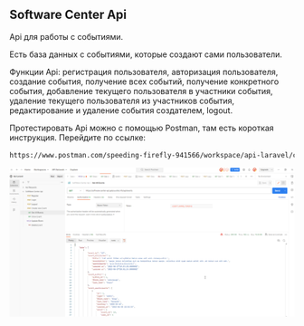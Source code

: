 ## Software Center Api

Api для работы с событиями.

Есть база данных с событиями, которые создают сами пользователи.

Функции Api: регистрация пользователя, авторизация пользователя, 
создание события, получение всех событий, получение конкретного события, добавление
текущего пользователя в участники события, удаление текущего пользователя из 
участников события, редактирование и удаление события создателем, logout.

Протестировать Api можно c помощью Postman, там есть короткая инструкция. Перейдите по ссылке:

```bash
https://www.postman.com/speeding-firefly-941566/workspace/api-laravel/collection/25973223-bd943155-ce22-47f2-88d3-fcb55f2068a6?action=share&creator=25973223
```

![image 1](public/1.png)

